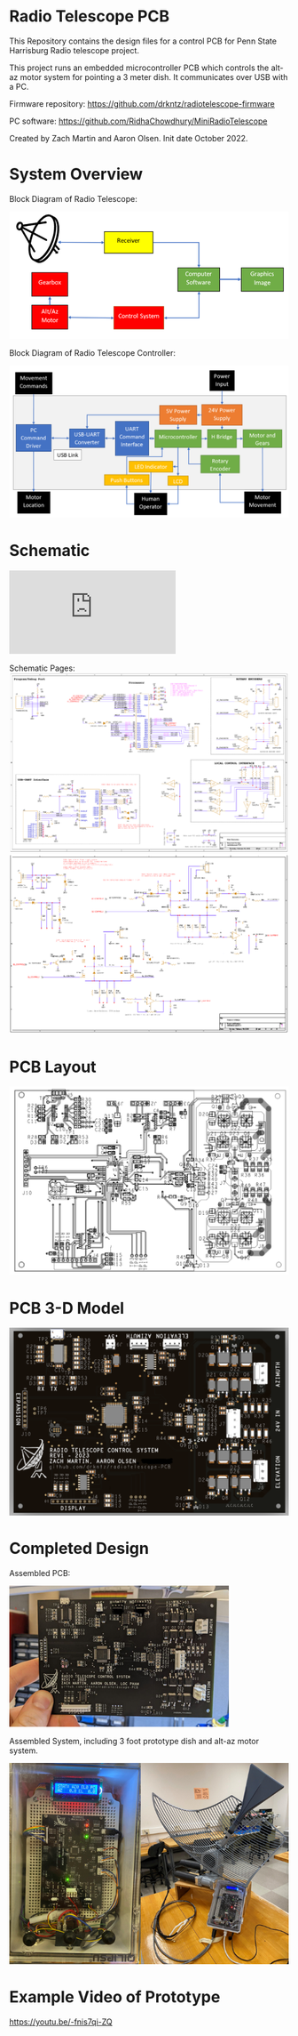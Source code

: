 # Radio Telescope PCB
This Repository contains the design files for a control PCB for Penn State Harrisburg Radio telescope project. 

This project runs an embedded microcontroller PCB which controls the alt-az motor system for pointing a 3 meter dish. 
It communicates over USB with a PC.

Firmware repository: https://github.com/drkntz/radiotelescope-firmware

PC software: https://github.com/RidhaChowdhury/MiniRadioTelescope

Created by Zach Martin and Aaron Olsen.
Init date October 2022.


# System Overview

Block Diagram of Radio Telescope:

![System_Overview](https://github.com/drkntz/radiotelescope-pcb/blob/main/Docs/System_Overview.png)

Block Diagram of Radio Telescope Controller:

![Control_System_Diagram](https://github.com/drkntz/radiotelescope-pcb/blob/main/Docs/Control_System_Diagram.png)

# Schematic

![PDF Printout](https://github.com/drkntz/radiotelescope-PCB/blob/main/Docs/radiotelescope.pdf)

Schematic Pages:
![SCH_1](https://github.com/drkntz/radiotelescope-pcb/blob/main/Docs/radiotelescope-SCH-V01_1.png)
![SCH_2](https://github.com/drkntz/radiotelescope-pcb/blob/main/Docs/radiotelescope-SCH-V01_2.png)

# PCB Layout
![PCB](https://github.com/drkntz/radiotelescope-pcb/blob/main/Docs/radiotelescope-LAY-V01.png)

# PCB 3-D Model
![3D](https://github.com/drkntz/radiotelescope-pcb/blob/main/Docs/radiotelescope-3D-V01.png)

# Completed Design

Assembled PCB:

![Assembled_PCB](https://github.com/drkntz/radiotelescope-pcb/blob/main/Docs/Assembled_PCB.png)

Assembled System, including 3 foot prototype dish and alt-az motor system.

![Assembled_System](https://github.com/drkntz/radiotelescope-pcb/blob/main/Docs/Assembled_System.png)

# Example Video of Prototype

https://youtu.be/-fnis7qi-ZQ